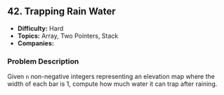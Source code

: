 ## 42. Trapping Rain Water

- **Difficulty:** Hard
- **Topics:** Array, Two Pointers, Stack
- **Companies:** 

### Problem Description

Given `n` non-negative integers representing an elevation map where the width of each bar is 1, compute how much water it can trap after raining.

